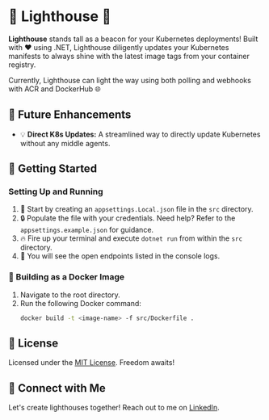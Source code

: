 # 🌟 Lighthouse 🌟

**Lighthouse** stands tall as a beacon for your Kubernetes deployments! Built with ❤️ using .NET, Lighthouse diligently updates your Kubernetes manifests to always shine with the latest image tags from your container registry.

Currently, Lighthouse can light the way using both polling and webhooks with ACR and DockerHub 🌐

## 🚀 Future Enhancements
- 💡 **Direct K8s Updates:** A streamlined way to directly update Kubernetes without any middle agents.

## 🚀 Getting Started

### Setting Up and Running

1. 📁 Start by creating an `appsettings.Local.json` file in the `src` directory.
2. 🔒 Populate the file with your credentials. Need help? Refer to the `appsettings.example.json` for guidance.
3. 🔥 Fire up your terminal and execute `dotnet run` from within the `src` directory.
4. 🎉 You will see the open endpoints listed in the console logs.

### 🐳 Building as a Docker Image
1. Navigate to the root directory.
2. Run the following Docker command:
   ```bash
   docker build -t <image-name> -f src/Dockerfile .
    ```
## 📜 License
Licensed under the [MIT License](https://choosealicense.com/licenses/mit/). Freedom awaits!

## 🤝 Connect with Me
Let's create lighthouses together! Reach out to me on [LinkedIn](https://www.linkedin.com/in/tommy-beaton/).

